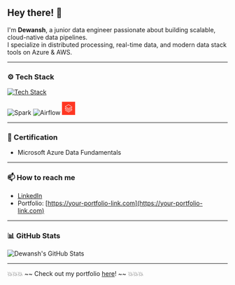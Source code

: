 ## Hey there! 👋

I'm **Dewansh**, a junior data engineer passionate about building scalable, cloud-native data pipelines.  
I specialize in distributed processing, real-time data, and modern data stack tools on Azure & AWS.

---

### ⚙️ Tech Stack

[![Tech Stack](https://skillicons.dev/icons?i=python,mysql,postgres,mongodb,azure,aws,kafka,docker,git)](https://skillicons.dev)

<p align="left">
  <img src="https://upload.wikimedia.org/wikipedia/commons/f/f3/Apache_Spark_logo.svg" height="30" alt="Spark" />
  <img src="https://upload.wikimedia.org/wikipedia/commons/d/d4/Apache_Airflow_logo.svg" height="30" alt="Airflow" />
  <img src="./images/images.png" height="30" alt="Databricks" />

</p>

---

### 📝 Certification

- Microsoft Azure Data Fundamentals

---

### 📫 How to reach me

- [LinkedIn](https://www.linkedin.com/in/your-profile)  
- Portfolio: [https://your-portfolio-link.com](https://your-portfolio-link.com)

---

### 📊 GitHub Stats

![Dewansh's GitHub Stats](https://github-readme-stats.vercel.app/api?username=your-github-username&show_icons=true&theme=radical)

---

💥💥💥 ~~ Check out my portfolio [here](https://your-portfolio-link.com)! ~~ 💥💥💥
